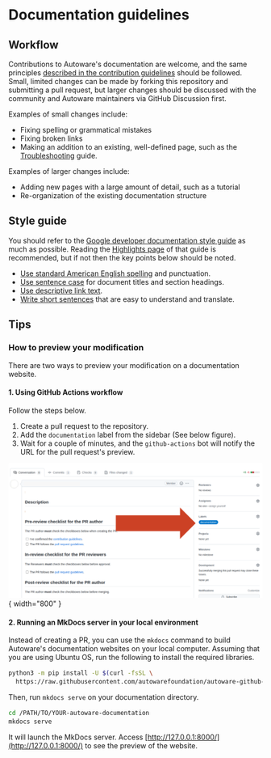# Documentation guidelines

## Workflow

Contributions to Autoware's documentation are welcome, and the same principles [described in the contribution guidelines](../index.md#pull-requests) should be followed. Small, limited changes can be made by forking this repository and submitting a pull request, but larger changes should be discussed with the community and Autoware maintainers via GitHub Discussion first.

Examples of small changes include:

- Fixing spelling or grammatical mistakes
- Fixing broken links
- Making an addition to an existing, well-defined page, such as the [Troubleshooting](../../support/troubleshooting.md) guide.

Examples of larger changes include:

- Adding new pages with a large amount of detail, such as a tutorial
- Re-organization of the existing documentation structure

## Style guide

You should refer to the [Google developer documentation style guide](https://developers.google.com/style) as much as possible. Reading the [Highlights page](https://developers.google.com/style/highlights) of that guide is recommended, but if not then the key points below should be noted.

- [Use standard American English spelling](https://developers.google.com/style/spelling) and punctuation.
- [Use sentence case](https://developers.google.com/style/capitalization) for document titles and section headings.
- [Use descriptive link text](https://developers.google.com/style/link-text).
- [Write short sentences](https://developers.google.com/style/translation#write-short,-clear,-and-precise-sentences) that are easy to understand and translate.

## Tips

### How to preview your modification

There are two ways to preview your modification on a documentation website.

#### 1. Using GitHub Actions workflow

Follow the steps below.

1. Create a pull request to the repository.
2. Add the `documentation` label from the sidebar (See below figure).
3. Wait for a couple of minutes, and the `github-actions` bot will notify the URL for the pull request's preview.

![documenatation_label](images/documentation_label_for_pull_request.png){ width="800" }

#### 2. Running an MkDocs server in your local environment

Instead of creating a PR, you can use the `mkdocs` command to build Autoware's documentation websites on your local computer.
Assuming that you are using Ubuntu OS, run the following to install the required libraries.

```bash
python3 -m pip install -U $(curl -fsSL \
  https://raw.githubusercontent.com/autowarefoundation/autoware-github-actions/main/deploy-docs/mkdocs-requirements.txt)
```

Then, run `mkdocs serve` on your documentation directory.

```bash
cd /PATH/TO/YOUR-autoware-documentation
mkdocs serve
```

It will launch the MkDocs server. Access [http://127.0.0.1:8000/](http://127.0.0.1:8000/) to see the preview of the website.
